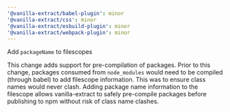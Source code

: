 ```yaml
---
'@vanilla-extract/babel-plugin': minor
'@vanilla-extract/css': minor
'@vanilla-extract/esbuild-plugin': minor
'@vanilla-extract/webpack-plugin': minor
---
```


Add `packageName` to filescopes

This change adds support for pre-compilation of packages. Prior to this change, packages consumed from `node_modules` would need to be compiled (through babel) to add filescope information. This was to ensure class names would never clash. Adding package name information to the filescope allows vanilla-extract to safely pre-compile packages before publishing to npm without risk of class name clashes.
